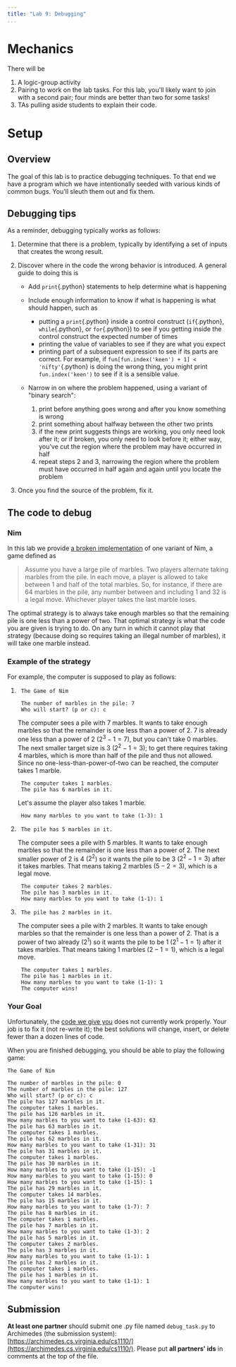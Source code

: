 ```yaml
---
title: "Lab 9: Debugging"
...
```


# Mechanics

There will be 

1.  A logic-group activity
2.  Pairing to work on the lab tasks.
    For this lab, you'll likely want to join with a second pair; four minds are better than two for some tasks!
3.  TAs pulling aside students to explain their code.

# Setup


## Overview

The goal of this lab is to practice debugging techniques.
To that end we have a program which we have intentionally seeded with various kinds of common bugs.
You'll sleuth them out and fix them.

## Debugging tips

As a reminder, debugging typically works as follows:

1.  Determine that there is a problem, typically by identifying a set of inputs that creates the wrong result.

2.  Discover where in the code the wrong behavior is introduced.  A general guide to doing this is

    -   Add `print`{.python} statements to help determine what is happening

    -   Include enough information to know if what is happening is what should happen, such as

        -   putting a `print`{.python} inside a control construct (`if`{.python}, `while`{.python}, or `for`{.python}) to see if you getting inside the control construct the expected number of times
        -   printing the value of variables to see if they are what you expect
        -   printing part of a subsequent expression to see if its parts are correct.  For example, if `fun[fun.index('keen') + 1] < 'nifty'`{.python} is doing the wrong thing, you might print `fun.index('keen')` to see if it is a sensible value.
    
    -   Narrow in on where the problem happened, using a variant of "binary search":
        
        1.  print before anything goes wrong and after you know something is wrong
        2.  print something about halfway between the other two prints
        3.  if the new print suggests things are working, you only need look after it; or if broken, you only need to look before it; either way, you've cut the region where the problem may have occurred in half
        4.  repeat steps 2 and 3, narrowing the region where the problem must have occurred in half again and again until you locate the problem
    
3.  Once you find the source of the problem, fix it.

## The code to debug

### Nim

In this lab we provide [a broken implementation](files/debug_task.py) of one variant of Nim, a game defined as

> Assume you have a large pile of marbles. Two players alternate taking marbles from the pile. In each move, a player is allowed to take between 1 and half of the total marbles. So, for instance, if there are 64 marbles in the pile, any number between and including 1 and 32 is a legal move. Whichever player takes the last marble loses.

The optimal strategy is to always take enough marbles so that the remaining pile is one less than a power of two.
That optimal strategy is what the code you are given is trying to do.
On any turn in which it cannot play that strategy (because doing so requires taking an illegal number of marbles), it will take one marble instead.

### Example of the strategy

For example, the computer is supposed to play as follows:

1.      The Game of Nim

        The number of marbles in the pile: 7
        Who will start? (p or c): c
    
    The computer sees a pile with 7 marbles.
    It wants to take enough marbles so that the remainder is one less than a power of 2.
    7 is already one less than a power of 2 ($2^{3}-1 = 7$), but you can't take 0 marbles.
    The next smaller target size is 3 ($2^{2}-1 = 3$); to get there requires taking 4 marbles, which is more than half of the pile and thus not allowed.
    Since no one-less-than-power-of-two can be reached, the computer takes 1 marble.

        The computer takes 1 marbles.
        The pile has 6 marbles in it.

    Let's assume the player also takes 1 marble.

        How many marbles to you want to take (1-3): 1

2.      The pile has 5 marbles in it.
    
    The computer sees a pile with 5 marbles.
    It wants to take enough marbles so that the remainder is one less than a power of 2.
    The next smaller power of 2 is 4 ($2^{2}$) so it wants the pile to be 3 ($2^{2}-1 = 3$) after it takes marbles.
    That means taking 2 marbles ($5-2=3$), which is a legal move.

        The computer takes 2 marbles.
        The pile has 3 marbles in it.
        How many marbles to you want to take (1-1): 1

3.      The pile has 2 marbles in it.

    The computer sees a pile with 2 marbles.
    It wants to take enough marbles so that the remainder is one less than a power of 2.
    That is a power of two already ($2^{1}$) so it wants the pile to be 1 ($2^1-1=1$) after it takes marbles.
    That means taking 1 marbles ($2-1=1$), which is a legal move.

        The computer takes 1 marbles.
        The pile has 1 marbles in it.
        How many marbles to you want to take (1-1): 1
        The computer wins!

### Your Goal

Unfortunately, the [code we give you](files/debug_task.py) does not currently work properly.
Your job is to fix it (not re-write it); the best solutions will change, insert, or delete fewer than a dozen lines of code.

When you are finished debugging, you should be able to play the following game:

    The Game of Nim

    The number of marbles in the pile: 0
    The number of marbles in the pile: 127
    Who will start? (p or c): c
    The pile has 127 marbles in it.
    The computer takes 1 marbles.
    The pile has 126 marbles in it.
    How many marbles to you want to take (1-63): 63
    The pile has 63 marbles in it.
    The computer takes 1 marbles.
    The pile has 62 marbles in it.
    How many marbles to you want to take (1-31): 31
    The pile has 31 marbles in it.
    The computer takes 1 marbles.
    The pile has 30 marbles in it.
    How many marbles to you want to take (1-15): -1
    How many marbles to you want to take (1-15): 0
    How many marbles to you want to take (1-15): 1
    The pile has 29 marbles in it.
    The computer takes 14 marbles.
    The pile has 15 marbles in it.
    How many marbles to you want to take (1-7): 7
    The pile has 8 marbles in it.
    The computer takes 1 marbles.
    The pile has 7 marbles in it.
    How many marbles to you want to take (1-3): 2
    The pile has 5 marbles in it.
    The computer takes 2 marbles.
    The pile has 3 marbles in it.
    How many marbles to you want to take (1-1): 1
    The pile has 2 marbles in it.
    The computer takes 1 marbles.
    The pile has 1 marbles in it.
    How many marbles to you want to take (1-1): 1
    The computer wins!

## Submission

**At least one partner** should submit one .py file named `debug_task.py` to Archimedes (the submission system):
[https://archimedes.cs.virginia.edu/cs1110/](https://archimedes.cs.virginia.edu/cs1110/).
Please put **all partners' ids** in comments at the top of the file.
